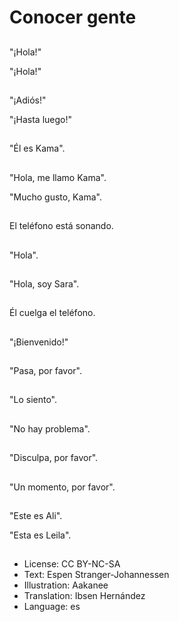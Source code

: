 # Conocer gente

##
"¡Hola!"

"¡Hola!"

##
"¡Adiós!"

"¡Hasta luego!"

##
"Él es Kama".

##
"Hola, me llamo Kama".

"Mucho gusto, Kama".

##
El teléfono está sonando.

##
"Hola".

##
"Hola, soy Sara".

##
Él cuelga el teléfono.

##
"¡Bienvenido!"

##
"Pasa, por favor".

##
"Lo siento".

##
"No hay problema".

##
"Disculpa, por favor".

##
"Un momento, por favor".

##
"Este es Ali".

"Esta es Leila".

##
* License: CC BY-NC-SA
* Text: Espen Stranger-Johannessen
* Illustration: Aakanee
* Translation: Ibsen Hernández
* Language: es
